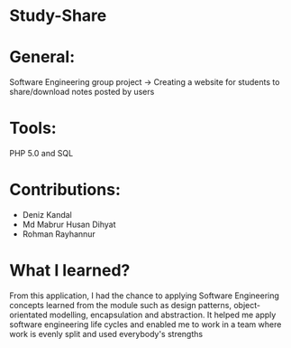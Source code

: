 # Study-Share
# General:
Software Engineering group project -> Creating a website for students to share/download notes posted by users

# Tools:
PHP 5.0 and SQL

# Contributions:
- Deniz Kandal
- Md Mabrur Husan Dihyat
- Rohman Rayhannur

# What I learned?
From this application, I had the chance to applying Software Engineering concepts learned from the module such as design patterns, object-orientated modelling, encapsulation and abstraction. It helped me apply software engineering life cycles and enabled me to work in a team where work is evenly split and used everybody's strengths 
